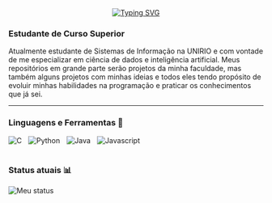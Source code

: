 <header>
    <link rel="stylesheet" type='text/css' href="https://cdn.jsdelivr.net/gh/devicons/devicon@latest/devicon.min.css" />
</header>

<p align="center">
    <a href="https://git.io/typing-svg"><img src="https://readme-typing-svg.demolab.com?font=Fira+Code&pause=1000&color=924DBF&center=true&vCenter=true&random=false&width=435&lines=Hugo+Prado+%F0%9F%91%BB" alt="Typing SVG" /></a>
</p>

<p align="left"><h3>Estudante de Curso Superior</h3></p>

Atualmente estudante de Sistemas de Informação na UNIRIO e com vontade de me especializar em ciência de dados e inteligência artificial. Meus repositórios em grande parte serão 
projetos da minha faculdade, mas também alguns projetos com minhas ideias e todos eles tendo propósito de evoluir minhas habilidades na programação 
e praticar os conhecimentos que já sei.

---

### Linguagens e Ferramentas 👾

<p>
    <a href="#"><img align="left" alt="C" width"30px" style="padding-right:10px;" src="https://cdn.jsdelivr.net/gh/devicons/devicon@latest/icons/c/c-plain.svg" /></a>
    <a href="#"><img align="left" alt="Python" width"30px" style="padding-right:10px;" src="https://cdn.jsdelivr.net/gh/devicons/devicon@latest/icons/python/python-original.svg" /></a>
    <a href="#"><img align="left" alt="Java" width"30px" style="padding-right:10px;" src="https://cdn.jsdelivr.net/gh/devicons/devicon@latest/icons/java/java-original.svg" /></a>
    <a href="#"><img align="left" alt="Javascript" width"30px" style="padding-right:10px;" src="https://cdn.jsdelivr.net/gh/devicons/devicon@latest/icons/javascript/javascript-plain.svg" /></a>
    <br />
</p>

#

### Status atuais 📊

![Meu status](https://github-readme-stats.vercel.app/api?username=hugoprd&show_icons=true&theme=midnight-purple)

#